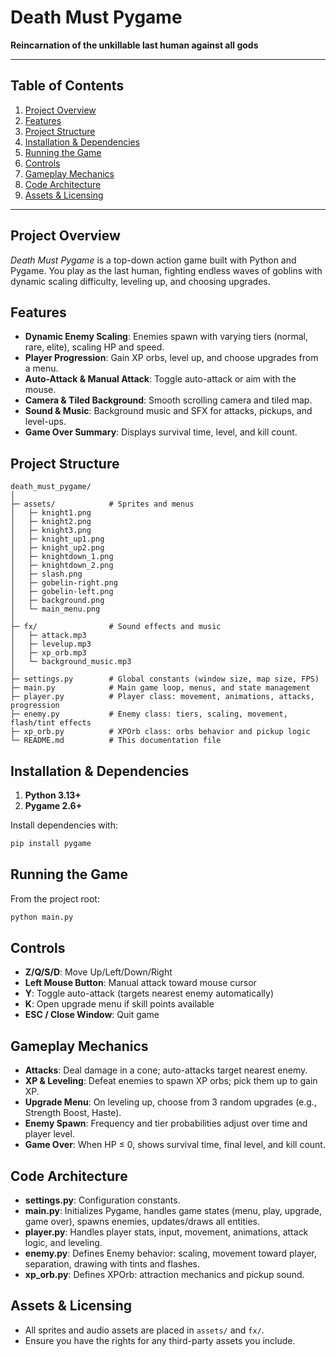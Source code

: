# Death Must Pygame

**Reincarnation of the unkillable last human against all gods**

---

## Table of Contents
1. [Project Overview](#project-overview)
2. [Features](#features)
3. [Project Structure](#project-structure)
4. [Installation & Dependencies](#installation--dependencies)
5. [Running the Game](#running-the-game)
6. [Controls](#controls)
7. [Gameplay Mechanics](#gameplay-mechanics)
8. [Code Architecture](#code-architecture)
9. [Assets & Licensing](#assets--licensing)
---

## Project Overview
*Death Must Pygame* is a top-down action game built with Python and Pygame. You play as the last human, fighting endless waves of goblins with dynamic scaling difficulty, leveling up, and choosing upgrades.

## Features
- **Dynamic Enemy Scaling**: Enemies spawn with varying tiers (normal, rare, elite), scaling HP and speed.
- **Player Progression**: Gain XP orbs, level up, and choose upgrades from a menu.
- **Auto-Attack & Manual Attack**: Toggle auto-attack or aim with the mouse.
- **Camera & Tiled Background**: Smooth scrolling camera and tiled map.
- **Sound & Music**: Background music and SFX for attacks, pickups, and level-ups.
- **Game Over Summary**: Displays survival time, level, and kill count.

## Project Structure
```
death_must_pygame/
│
├─ assets/            # Sprites and menus
│   ├─ knight1.png
│   ├─ knight2.png
│   ├─ knight3.png
│   ├─ knight_up1.png
│   ├─ knight_up2.png
│   ├─ knightdown_1.png
│   ├─ knightdown_2.png
│   ├─ slash.png
│   ├─ gobelin-right.png
│   ├─ gobelin-left.png
│   ├─ background.png
│   └─ main_menu.png
│
├─ fx/                # Sound effects and music
│   ├─ attack.mp3
│   ├─ levelup.mp3
│   ├─ xp_orb.mp3
│   └─ background_music.mp3
│
├─ settings.py        # Global constants (window size, map size, FPS)
├─ main.py            # Main game loop, menus, and state management
├─ player.py          # Player class: movement, animations, attacks, progression
├─ enemy.py           # Enemy class: tiers, scaling, movement, flash/tint effects
├─ xp_orb.py          # XPOrb class: orbs behavior and pickup logic
└─ README.md          # This documentation file
```

## Installation & Dependencies
1. **Python 3.13+**
2. **Pygame 2.6+**

Install dependencies with:
```bash
pip install pygame
```

## Running the Game
From the project root:
```bash
python main.py
```

## Controls
- **Z/Q/S/D**: Move Up/Left/Down/Right
- **Left Mouse Button**: Manual attack toward mouse cursor
- **Y**: Toggle auto-attack (targets nearest enemy automatically)
- **K**: Open upgrade menu if skill points available
- **ESC / Close Window**: Quit game

## Gameplay Mechanics
- **Attacks**: Deal damage in a cone; auto-attacks target nearest enemy.
- **XP & Leveling**: Defeat enemies to spawn XP orbs; pick them up to gain XP.
- **Upgrade Menu**: On leveling up, choose from 3 random upgrades (e.g., Strength Boost, Haste).
- **Enemy Spawn**: Frequency and tier probabilities adjust over time and player level.
- **Game Over**: When HP ≤ 0, shows survival time, final level, and kill count.

## Code Architecture
- **settings.py**: Configuration constants.
- **main.py**: Initializes Pygame, handles game states (menu, play, upgrade, game over), spawns enemies, updates/draws all entities.
- **player.py**: Handles player stats, input, movement, animations, attack logic, and leveling.
- **enemy.py**: Defines Enemy behavior: scaling, movement toward player, separation, drawing with tints and flashes.
- **xp_orb.py**: Defines XPOrb: attraction mechanics and pickup sound.

## Assets & Licensing
- All sprites and audio assets are placed in `assets/` and `fx/`.
- Ensure you have the rights for any third-party assets you include.

